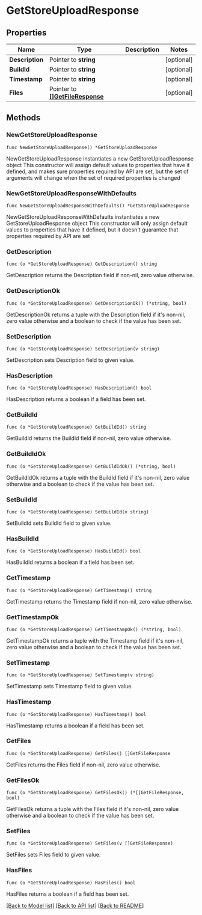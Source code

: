 # GetStoreUploadResponse

## Properties

Name | Type | Description | Notes
------------ | ------------- | ------------- | -------------
**Description** | Pointer to **string** |  | [optional] 
**BuildId** | Pointer to **string** |  | [optional] 
**Timestamp** | Pointer to **string** |  | [optional] 
**Files** | Pointer to [**[]GetFileResponse**](GetFileResponse.md) |  | [optional] 

## Methods

### NewGetStoreUploadResponse

`func NewGetStoreUploadResponse() *GetStoreUploadResponse`

NewGetStoreUploadResponse instantiates a new GetStoreUploadResponse object
This constructor will assign default values to properties that have it defined,
and makes sure properties required by API are set, but the set of arguments
will change when the set of required properties is changed

### NewGetStoreUploadResponseWithDefaults

`func NewGetStoreUploadResponseWithDefaults() *GetStoreUploadResponse`

NewGetStoreUploadResponseWithDefaults instantiates a new GetStoreUploadResponse object
This constructor will only assign default values to properties that have it defined,
but it doesn't guarantee that properties required by API are set

### GetDescription

`func (o *GetStoreUploadResponse) GetDescription() string`

GetDescription returns the Description field if non-nil, zero value otherwise.

### GetDescriptionOk

`func (o *GetStoreUploadResponse) GetDescriptionOk() (*string, bool)`

GetDescriptionOk returns a tuple with the Description field if it's non-nil, zero value otherwise
and a boolean to check if the value has been set.

### SetDescription

`func (o *GetStoreUploadResponse) SetDescription(v string)`

SetDescription sets Description field to given value.

### HasDescription

`func (o *GetStoreUploadResponse) HasDescription() bool`

HasDescription returns a boolean if a field has been set.

### GetBuildId

`func (o *GetStoreUploadResponse) GetBuildId() string`

GetBuildId returns the BuildId field if non-nil, zero value otherwise.

### GetBuildIdOk

`func (o *GetStoreUploadResponse) GetBuildIdOk() (*string, bool)`

GetBuildIdOk returns a tuple with the BuildId field if it's non-nil, zero value otherwise
and a boolean to check if the value has been set.

### SetBuildId

`func (o *GetStoreUploadResponse) SetBuildId(v string)`

SetBuildId sets BuildId field to given value.

### HasBuildId

`func (o *GetStoreUploadResponse) HasBuildId() bool`

HasBuildId returns a boolean if a field has been set.

### GetTimestamp

`func (o *GetStoreUploadResponse) GetTimestamp() string`

GetTimestamp returns the Timestamp field if non-nil, zero value otherwise.

### GetTimestampOk

`func (o *GetStoreUploadResponse) GetTimestampOk() (*string, bool)`

GetTimestampOk returns a tuple with the Timestamp field if it's non-nil, zero value otherwise
and a boolean to check if the value has been set.

### SetTimestamp

`func (o *GetStoreUploadResponse) SetTimestamp(v string)`

SetTimestamp sets Timestamp field to given value.

### HasTimestamp

`func (o *GetStoreUploadResponse) HasTimestamp() bool`

HasTimestamp returns a boolean if a field has been set.

### GetFiles

`func (o *GetStoreUploadResponse) GetFiles() []GetFileResponse`

GetFiles returns the Files field if non-nil, zero value otherwise.

### GetFilesOk

`func (o *GetStoreUploadResponse) GetFilesOk() (*[]GetFileResponse, bool)`

GetFilesOk returns a tuple with the Files field if it's non-nil, zero value otherwise
and a boolean to check if the value has been set.

### SetFiles

`func (o *GetStoreUploadResponse) SetFiles(v []GetFileResponse)`

SetFiles sets Files field to given value.

### HasFiles

`func (o *GetStoreUploadResponse) HasFiles() bool`

HasFiles returns a boolean if a field has been set.


[[Back to Model list]](../README.md#documentation-for-models) [[Back to API list]](../README.md#documentation-for-api-endpoints) [[Back to README]](../README.md)


